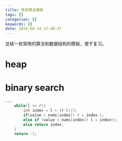 ```yaml
---
title: 常用算法模板
tags: []
categories: []
keywords: []
date: 2019-08-14 22:48:37
---
```

总结一些常用的算法和数据结构的模板，便于复习。
<!--more-->
# heap

# binary search
```java
...
    while(l <= r){
        int index = l + (r-l)/2;
        if(value < nums[index]) r = index-1;
        else if (value > nums[index]) l = index+1;
        else return index;
    }
    return -1;
```